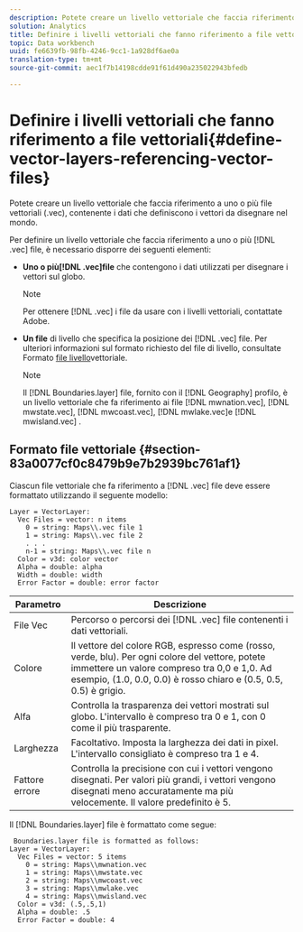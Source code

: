 ```yaml
---
description: Potete creare un livello vettoriale che faccia riferimento a uno o più file vettoriali (.vec), contenente i dati che definiscono i vettori da disegnare nel mondo.
solution: Analytics
title: Definire i livelli vettoriali che fanno riferimento a file vettoriali
topic: Data workbench
uuid: fe6639fb-98fb-4246-9cc1-1a928df6ae0a
translation-type: tm+mt
source-git-commit: aec1f7b14198cdde91f61d490a235022943bfedb

---
```



# Definire i livelli vettoriali che fanno riferimento a file vettoriali{#define-vector-layers-referencing-vector-files}

Potete creare un livello vettoriale che faccia riferimento a uno o più file vettoriali (.vec), contenente i dati che definiscono i vettori da disegnare nel mondo.

Per definire un livello vettoriale che faccia riferimento a uno o più [!DNL .vec] file, è necessario disporre dei seguenti elementi:

* **Uno o più[!DNL .vec]file** che contengono i dati utilizzati per disegnare i vettori sul globo.

   >[!NOTE]
   >
   >Per ottenere [!DNL .vec] i file da usare con i livelli vettoriali, contattate Adobe.

* **Un file** di livello che specifica la posizione dei [!DNL .vec] file. Per ulteriori informazioni sul formato richiesto del file di livello, consultate Formato [file livello](../../../../home/c-get-started/c-im-layers/c-vctr-layers/c-ref-vctr-files.md#section-83a0077cf0c8479b9e7b2939bc761af1)vettoriale.

   >[!NOTE]
   >
   >Il [!DNL Boundaries.layer] file, fornito con il [!DNL Geography] profilo, è un livello vettoriale che fa riferimento ai file [!DNL mwnation.vec], [!DNL mwstate.vec], [!DNL mwcoast.vec], [!DNL mwlake.vec]e [!DNL mwisland.vec] .

## Formato file vettoriale {#section-83a0077cf0c8479b9e7b2939bc761af1}

Ciascun file vettoriale che fa riferimento a [!DNL .vec] file deve essere formattato utilizzando il seguente modello:

```
Layer = VectorLayer:
  Vec Files = vector: n items
    0 = string: Maps\\.vec file 1
    1 = string: Maps\\.vec file 2
    . . .
    n-1 = string: Maps\\.vec file n
  Color = v3d: color vector
  Alpha = double: alpha
  Width = double: width
  Error Factor = double: error factor
```

| Parametro | Descrizione |
|---|---|
| File Vec | Percorso o percorsi dei [!DNL .vec] file contenenti i dati vettoriali. |
| Colore | Il vettore del colore RGB, espresso come (rosso, verde, blu). Per ogni colore del vettore, potete immettere un valore compreso tra 0,0 e 1,0. Ad esempio, (1.0, 0.0, 0.0) è rosso chiaro e (0.5, 0.5, 0.5) è grigio. |
| Alfa | Controlla la trasparenza dei vettori mostrati sul globo. L&#39;intervallo è compreso tra 0 e 1, con 0 come il più trasparente. |
| Larghezza | Facoltativo. Imposta la larghezza dei dati in pixel. L&#39;intervallo consigliato è compreso tra 1 e 4. |
| Fattore errore | Controlla la precisione con cui i vettori vengono disegnati. Per valori più grandi, i vettori vengono disegnati meno accuratamente ma più velocemente. Il valore predefinito è 5. |

Il [!DNL Boundaries.layer] file è formattato come segue:

```
 Boundaries.layer file is formatted as follows:
Layer = VectorLayer:
  Vec Files = vector: 5 items
    0 = string: Maps\\mwnation.vec
    1 = string: Maps\\mwstate.vec
    2 = string: Maps\\mwcoast.vec
    3 = string: Maps\\mwlake.vec
    4 = string: Maps\\mwisland.vec
  Color = v3d: (.5,.5,1)
  Alpha = double: .5
  Error Factor = double: 4
```

